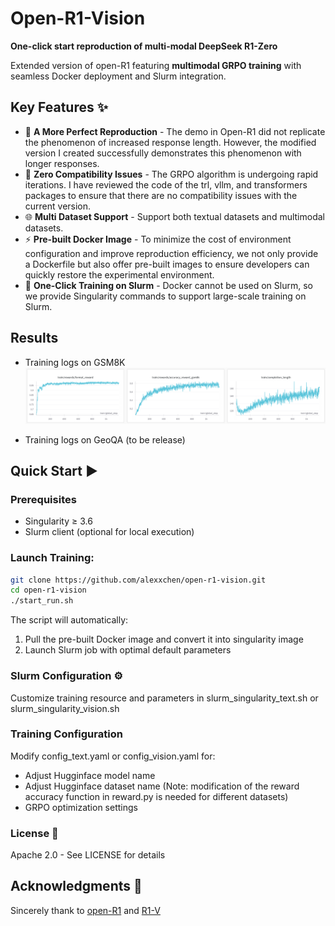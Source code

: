 # Open-R1-Vision
**One-click start reproduction of multi-modal DeepSeek R1-Zero**

Extended version of open-R1 featuring **multimodal GRPO training** with seamless Docker deployment and Slurm integration.

## Key Features ✨

- 🤖 **A More Perfect Reproduction** - The demo in Open-R1 did not replicate the phenomenon of increased response length. However, the modified version I created successfully demonstrates this phenomenon with longer responses.
- 🔧 **Zero Compatibility Issues** - The GRPO algorithm is undergoing rapid iterations. I have reviewed the code of the trl, vllm, and transformers packages to ensure that there are no compatibility issues with the current version.
- 🌐 **Multi Dataset Support** - Support both textual datasets and multimodal datasets.
- ⚡ **Pre-built Docker Image** - To minimize the cost of environment configuration and improve reproduction efficiency, we not only provide a Dockerfile but also offer pre-built images to ensure developers can quickly restore the experimental environment.
- 🚀 **One-Click Training on Slurm** - Docker cannot be used on Slurm, so we provide Singularity commands to support large-scale training on Slurm.

## Results
- Training logs on GSM8K
  ![The average response length increases](images/gsm8k.png)

- Training logs on GeoQA (to be release)

## Quick Start ▶️

### Prerequisites
- Singularity ≥ 3.6
- Slurm client (optional for local execution)

### Launch Training:
```bash
git clone https://github.com/alexxchen/open-r1-vision.git
cd open-r1-vision
./start_run.sh
```
The script will automatically:
1. Pull the pre-built Docker image and convert it into singularity image
2. Launch Slurm job with optimal default parameters

### Slurm Configuration ⚙️
Customize training resource and parameters in slurm_singularity_text.sh or slurm_singularity_vision.sh

### Training Configuration
Modify config_text.yaml or config_vision.yaml for:
+ Adjust Hugginface model name 
+ Adjust Hugginface dataset name (Note: modification of the reward accuracy function in reward.py is needed for different datasets)
+ GRPO optimization settings

### License 📄
Apache 2.0 - See LICENSE for details

## Acknowledgments 🌟
Sincerely thank to [open-R1](https://github.com/huggingface/open-r1) and [R1-V](https://github.com/Deep-Agent/R1-V) 
